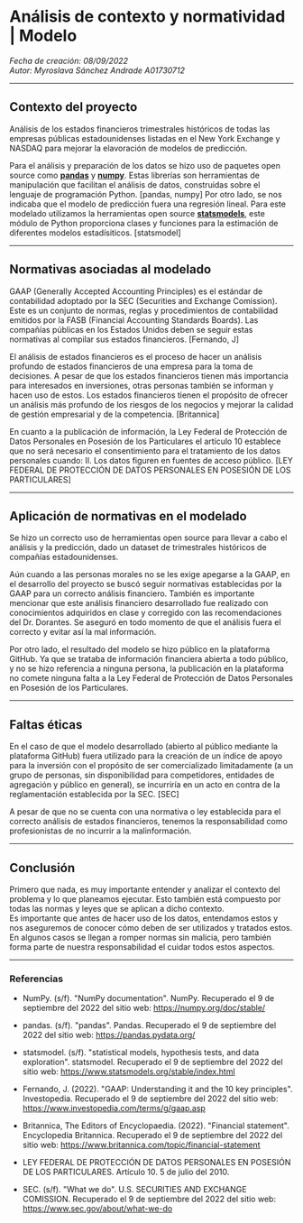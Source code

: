 # **Análisis de contexto y normatividad | Modelo**

_Fecha de creación: 08/09/2022_
<br> _Autor: Myroslava Sánchez Andrade A01730712_

---

## **Contexto del proyecto**

Análisis de los estados financieros trimestrales históricos de todas las empresas públicas estadounidenses listadas en el New York Exchange y NASDAQ para mejorar la elavoración de modelos de predicción.

Para el análisis y preparación de los datos se hizo uso de paquetes open source como **[pandas](https://pandas.pydata.org/)** y **[numpy](https://numpy.org/)**. Estas librerías son herramientas de manipulación que facilitan el análisis de datos, construidas sobre el lenguaje de programación Python. [pandas, numpy]
Por otro lado, se nos indicaba que el modelo de predicción fuera una regresión lineal. Para este modelado utilizamos la herramientas open source **[statsmodels](https://www.statsmodels.org/stable/index.html)**, este módulo de Python proporciona clases y funciones para la estimación de diferentes modelos estadísiticos. [statsmodel]

---

## **Normativas asociadas al modelado**

GAAP (Generally Accepted Accounting Principles) es el estándar de contabilidad adoptado por la SEC (Securities and Exchange Comission). Este es un conjunto de normas, reglas y procedimientos de contabilidad emitidos por la FASB (Financial Accounting Standards Boards). Las compañías públicas en los Estados Unidos deben se seguir estas normativas al compilar sus estados financieros. [Fernando, J]

El análisis de estados financieros es el proceso de hacer un análisis profundo de estados financieros de una empresa para la toma de decisiones. A pesar de que los estados financieros tienen más importancia para interesados en inversiones, otras personas también se informan y hacen uso de estos. Los estados financieros tienen el propósito de ofrecer un análisis más profundo de los riesgos de los negocios y mejorar la calidad de gestión empresarial y de la competencia. [Britannica]

En cuanto a la publicación de información, la Ley Federal de Protección de Datos Personales en Posesión de los Particulares el artículo 10 establece que no será necesario el consentimiento para el tratamiento de los datos personales cuando: II. Los datos figuren en fuentes de acceso público. [LEY FEDERAL DE PROTECCIÓN DE DATOS PERSONALES EN POSESIÓN DE LOS PARTICULARES]

---

## **Aplicación de normativas en el modelado**

Se hizo un correcto uso de herramientas open source para llevar a cabo el análisis y la predicción, dado un dataset de trimestrales históricos de compañías estadounidenses.

Aún cuando a las personas morales no se les exige apegarse a la GAAP, en el desarrollo del proyecto se buscó seguir normativas establecidas por la GAAP para un correcto análisis financiero. También es importante mencionar que este análisis financiero desarrollado fue realizado con conocimientos adquiridos en clase y corregido con las recomendaciones del Dr. Dorantes. Se aseguró en todo momento de que el análisis fuera el correcto y evitar así la mal información.

Por otro lado, el resultado del modelo se hizo público en la plataforma GitHub. Ya que se trataba de información financiera abierta a todo público, y no se hizo referencia a ninguna persona, la publicación en la plataforma no comete ninguna falta a la Ley Federal de Protección de Datos Personales en Posesión de los Particulares.

---

## **Faltas éticas**

En el caso de que el modelo desarrollado (abierto al público mediante la plataforma GitHub) fuera utilizado para la creación de un índice de apoyo para la inversión con el propósito de ser comercializado limitadamente (a un grupo de personas, sin disponibilidad para competidores, entidades de agregación y público en general), se incurriría en un acto en contra de la reglamentación establecida por la SEC. [SEC]

A pesar de que no se cuenta con una normativa o ley establecida para el correcto análisis de estados financieros, tenemos la responsabilidad como profesionistas de no incurrir a la malinformación.

---

## **Conclusión**

Primero que nada, es muy importante entender y analizar el contexto del problema y lo que planeamos ejecutar. Esto también está compuesto por todas las normas y leyes que se aplican a dicho contexto.
<br>Es importante que antes de hacer uso de los datos, entendamos estos y nos aseguremos de conocer cómo deben de ser utilizados y tratados estos. En algunos casos se llegan a romper normas sin malicia, pero también forma parte de nuestra responsabilidad el cuidar todos estos aspectos.

---

### **Referencias**

- NumPy. (s/f). "NumPy documentation". NumPy. Recuperado el 9 de septiembre del 2022 del sitio web: https://numpy.org/doc/stable/

- pandas. (s/f). "pandas". Pandas. Recuperado el 9 de septiembre del 2022 del sitio web: https://pandas.pydata.org/

- statsmodel. (s/f). "statistical models, hypothesis tests, and data exploration". statsmodel. Recuperado el 9 de septiembre del 2022 del sitio web: https://www.statsmodels.org/stable/index.html

- Fernando, J. (2022). "GAAP: Understanding it and the 10 key principles". Investopedia. Recuperado el 9 de septiembre del 2022 del sitio web: https://www.investopedia.com/terms/g/gaap.asp

- Britannica, The Editors of Encyclopaedia. (2022). "Financial statement". Encyclopedia Britannica. Recuperado el 9 de septiembre del 2022 del sitio web: https://www.britannica.com/topic/financial-statement

- LEY FEDERAL DE PROTECCIÓN DE DATOS PERSONALES EN POSESIÓN DE LOS PARTICULARES. Artículo 10. 5 de julio del 2010.

- SEC. (s/f). "What we do". U.S. SECURITIES AND EXCHANGE COMISSION. Recuperado el 9 de septiembre del 2022 del sitio web: https://www.sec.gov/about/what-we-do

